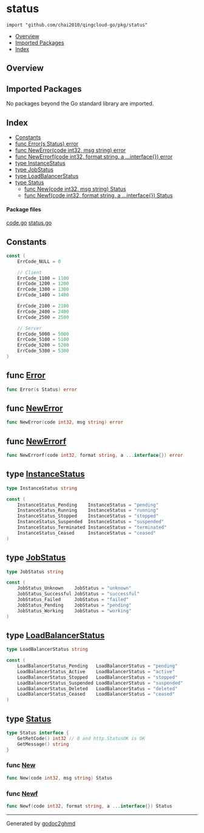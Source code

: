 # status
`import "github.com/chai2010/qingcloud-go/pkg/status"`

* [Overview](#pkg-overview)
* [Imported Packages](#pkg-imports)
* [Index](#pkg-index)

## <a name="pkg-overview">Overview</a>

## <a name="pkg-imports">Imported Packages</a>

No packages beyond the Go standard library are imported.

## <a name="pkg-index">Index</a>
* [Constants](#pkg-constants)
* [func Error(s Status) error](#Error)
* [func NewError(code int32, msg string) error](#NewError)
* [func NewErrorf(code int32, format string, a ...interface{}) error](#NewErrorf)
* [type InstanceStatus](#InstanceStatus)
* [type JobStatus](#JobStatus)
* [type LoadBalancerStatus](#LoadBalancerStatus)
* [type Status](#Status)
  * [func New(code int32, msg string) Status](#New)
  * [func Newf(code int32, format string, a ...interface{}) Status](#Newf)

#### <a name="pkg-files">Package files</a>
[code.go](./code.go) [status.go](./status.go) 

## <a name="pkg-constants">Constants</a>
``` go
const (
    ErrCode_NULL = 0

    // Client
    ErrCode_1100 = 1100
    ErrCode_1200 = 1200
    ErrCode_1300 = 1300
    ErrCode_1400 = 1400

    ErrCode_2100 = 2100
    ErrCode_2400 = 2400
    ErrCode_2500 = 2500

    // Server
    ErrCode_5000 = 5000
    ErrCode_5100 = 5100
    ErrCode_5200 = 5200
    ErrCode_5300 = 5300
)
```

## <a name="Error">func</a> [Error](./status.go#L51)
``` go
func Error(s Status) error
```

## <a name="NewError">func</a> [NewError](./status.go#L25)
``` go
func NewError(code int32, msg string) error
```

## <a name="NewErrorf">func</a> [NewErrorf](./status.go#L38)
``` go
func NewErrorf(code int32, format string, a ...interface{}) error
```

## <a name="InstanceStatus">type</a> [InstanceStatus](./code.go#L31)
``` go
type InstanceStatus string
```

``` go
const (
    InstanceStatus_Pending    InstanceStatus = "pending"
    InstanceStatus_Running    InstanceStatus = "running"
    InstanceStatus_Stopped    InstanceStatus = "stopped"
    InstanceStatus_Suspended  InstanceStatus = "suspended"
    InstanceStatus_Terminated InstanceStatus = "terminated"
    InstanceStatus_Ceased     InstanceStatus = "ceased"
)
```

## <a name="JobStatus">type</a> [JobStatus](./code.go#L30)
``` go
type JobStatus string
```

``` go
const (
    JobStatus_Unknown    JobStatus = "unknown"
    JobStatus_Successful JobStatus = "successful"
    JobStatus_Failed     JobStatus = "failed"
    JobStatus_Pending    JobStatus = "pending"
    JobStatus_Working    JobStatus = "working"
)
```

## <a name="LoadBalancerStatus">type</a> [LoadBalancerStatus](./code.go#L32)
``` go
type LoadBalancerStatus string
```

``` go
const (
    LoadBalancerStatus_Pending   LoadBalancerStatus = "pending"
    LoadBalancerStatus_Active    LoadBalancerStatus = "active"
    LoadBalancerStatus_Stopped   LoadBalancerStatus = "stopped"
    LoadBalancerStatus_Suspended LoadBalancerStatus = "suspended"
    LoadBalancerStatus_Deleted   LoadBalancerStatus = "deleted"
    LoadBalancerStatus_Ceased    LoadBalancerStatus = "ceased"
)
```

## <a name="Status">type</a> [Status](./status.go#L12-L15)
``` go
type Status interface {
    GetRetCode() int32 // 0 and http.StatusOK is OK
    GetMessage() string
}
```

### <a name="New">func</a> [New](./status.go#L17)
``` go
func New(code int32, msg string) Status
```

### <a name="Newf">func</a> [Newf](./status.go#L21)
``` go
func Newf(code int32, format string, a ...interface{}) Status
```

- - -
Generated by [godoc2ghmd](https://github.com/GandalfUK/godoc2ghmd)